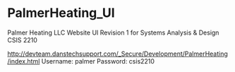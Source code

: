# PalmerHeating_UI
Palmer Heating LLC Website UI Revision 1 for Systems Analysis &amp; Design CSIS 2210

http://devteam.danstechsupport.com/_Secure/Development/PalmerHeating/index.html
Username:       palmer
Password:       csis2210
